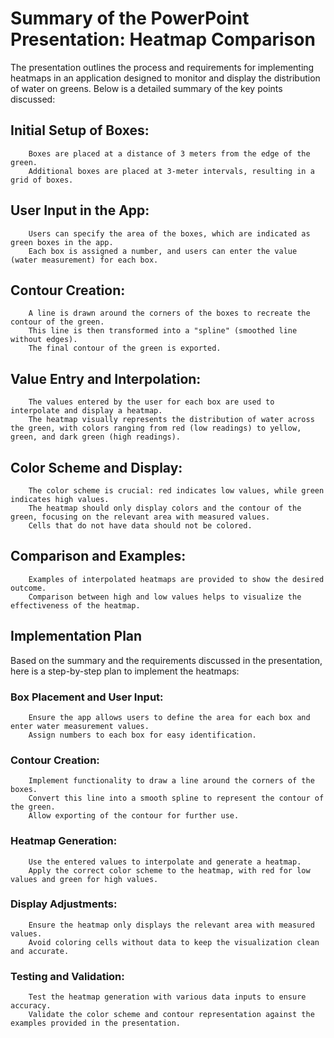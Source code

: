 # Summary of the PowerPoint Presentation: Heatmap Comparison

The presentation outlines the process and requirements for implementing heatmaps in an application designed to monitor and display the distribution of water on greens. Below is a detailed summary of the key points discussed:

## Initial Setup of Boxes:

        Boxes are placed at a distance of 3 meters from the edge of the green.
        Additional boxes are placed at 3-meter intervals, resulting in a grid of boxes.

## User Input in the App:

        Users can specify the area of the boxes, which are indicated as green boxes in the app.
        Each box is assigned a number, and users can enter the value (water measurement) for each box.

## Contour Creation:
    
        A line is drawn around the corners of the boxes to recreate the contour of the green.
        This line is then transformed into a "spline" (smoothed line without edges).
        The final contour of the green is exported.

## Value Entry and Interpolation:

        The values entered by the user for each box are used to interpolate and display a heatmap.
        The heatmap visually represents the distribution of water across the green, with colors ranging from red (low readings) to yellow, green, and dark green (high readings).

## Color Scheme and Display:
    
        The color scheme is crucial: red indicates low values, while green indicates high values.
        The heatmap should only display colors and the contour of the green, focusing on the relevant area with measured values.
        Cells that do not have data should not be colored.

## Comparison and Examples:

        Examples of interpolated heatmaps are provided to show the desired outcome.
        Comparison between high and low values helps to visualize the effectiveness of the heatmap.

## Implementation Plan

Based on the summary and the requirements discussed in the presentation, here is a step-by-step plan to implement the heatmaps:

### Box Placement and User Input:

        Ensure the app allows users to define the area for each box and enter water measurement values.
        Assign numbers to each box for easy identification.

### Contour Creation:

        Implement functionality to draw a line around the corners of the boxes.
        Convert this line into a smooth spline to represent the contour of the green.
        Allow exporting of the contour for further use.

### Heatmap Generation:

        Use the entered values to interpolate and generate a heatmap.
        Apply the correct color scheme to the heatmap, with red for low values and green for high values.

### Display Adjustments:

        Ensure the heatmap only displays the relevant area with measured values.
        Avoid coloring cells without data to keep the visualization clean and accurate.

### Testing and Validation:

        Test the heatmap generation with various data inputs to ensure accuracy.
        Validate the color scheme and contour representation against the examples provided in the presentation.
